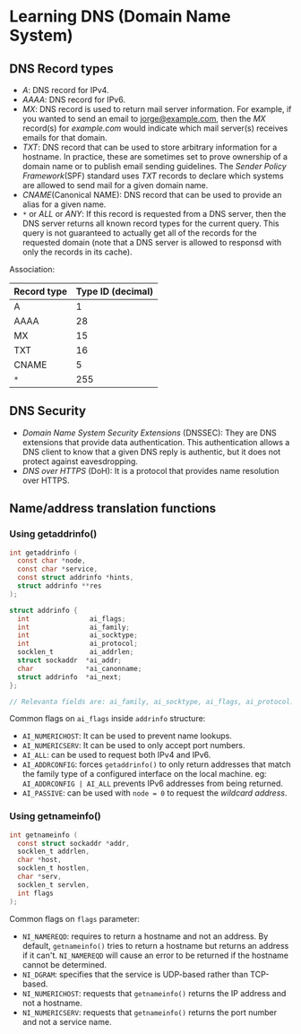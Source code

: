 # Learning DNS (Domain Name System)

## DNS Record types

- _A_: DNS record for IPv4.
- _AAAA_: DNS record for IPv6.
- _MX_: DNS record is used to return mail server information. For example, if you wanted to send an email to jorge@example.com, then the _MX_ record(s) for _example.com_ would indicate which mail server(s) receives emails for that domain.
- _TXT_: DNS record that can be used to store arbitrary information for a hostname. In practice, these are sometimes set to prove ownership of a domain name or to publish email sending guidelines. The _Sender Policy Framework_(SPF) standard uses _TXT_ records to declare which systems are allowed to send mail for a given domain name.
- _CNAME_(Canonical NAME): DNS record that can be used to provide an alias for a given name.
- `*` or _ALL_ or _ANY_: If this record is requested from a DNS server, then the DNS server returns all known record types for the current query. This query is not guaranteed to actually get all of the records for the requested domain (note that a DNS server is allowed to responsd with only the records in its cache).

Association:

| Record type | Type ID (decimal) |
| ----------- | ----------------- |
| A | 1 |
| AAAA | 28 |
| MX | 15 |
| TXT | 16 |
| CNAME | 5 |
| `*` | 255 |

## DNS Security

- _Domain Name System Security Extensions_ (DNSSEC): They are DNS extensions that provide data authentication. This authentication allows a DNS client to know that a given DNS reply is authentic, but it does not protect against eavesdropping.
- _DNS over HTTPS_ (DoH): It is a protocol that provides name resolution over HTTPS.

## Name/address translation functions

### Using getaddrinfo()

```c
int getaddrinfo (
  const char *node,
  const char *service,
  const struct addrinfo *hints,
  struct addrinfo **res
);

struct addrinfo {
  int               ai_flags;
  int               ai_family;
  int               ai_socktype;
  int               ai_protocol;
  socklen_t         ai_addrlen;
  struct sockaddr  *ai_addr;
  char             *ai_canonname;
  struct addrinfo  *ai_next;
};

// Relevanta fields are: ai_family, ai_socktype, ai_flags, ai_protocol.
```

Common flags on `ai_flags` inside `addrinfo` structure:

- `AI_NUMERICHOST`: It can be used to prevent name lookups.
- `AI_NUMERICSERV`: It can be used to only accept port numbers.
- `AI_ALL`: can be used to request both IPv4 and IPv6.
- `AI_ADDRCONFIG`: forces `getaddrinfo()` to only return addresses that match the family type of a configured interface on the local machine. eg: `AI_ADDRCONFIG | AI_ALL` prevents IPv6 addresses from being returned.
- `AI_PASSIVE`: can be used with `node = 0` to request the _wildcard address_.

### Using getnameinfo()

```c
int getnameinfo (
  const struct sockaddr *addr,
  socklen_t addrlen,
  char *host,
  socklen_t hostlen,
  char *serv,
  socklen_t servlen,
  int flags
);
```

Common flags on `flags` parameter:

- `NI_NAMEREQD`: requires to return a hostname and not an address. By default, `getnameinfo()` tries to return a hostname but returns an address if it can't. `NI_NAMEREQD` will cause an error to be returned if the hostname cannot be determined.
- `NI_DGRAM`: specifies that the service is UDP-based rather than TCP-based.
- `NI_NUMERICHOST`: requests that `getnameinfo()` returns the IP address and not a hostname.
- `NI_NUMERICSERV`: requests that `getnameinfo()` returns the port number and not a service name.
